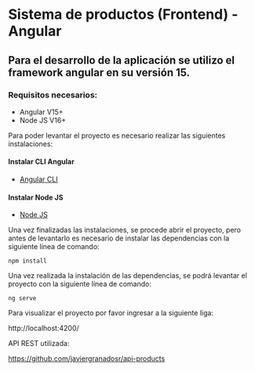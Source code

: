 # Sistema de productos (Frontend) - Angular

## Para el desarrollo de la aplicación se utilizo el framework angular en su versión 15.

### Requisitos necesarios: 

* Angular V15+
* Node JS V16+

Para poder levantar el proyecto es necesario realizar las siguientes instalaciones:

#### Instalar CLI Angular
* [Angular CLI](https://docs.angular.lat/guide/setup-local)

#### Instalar Node JS
* [Node JS](https://nodejs.org/es/)

Una vez finalizadas las instalaciones, se procede abrir el proyecto, pero antes de levantarlo es necesario de instalar las dependencias con la siguiente línea de comando:

`` npm install ``

Una vez realizada la instalación de las dependencias, se podrá levantar el proyecto con la siguiente línea de comando:

`` ng serve ``

Para visualizar el proyecto por favor ingresar a la siguiente liga:

http://localhost:4200/

API REST utilizada:

https://github.com/javiergranadosr/api-products
